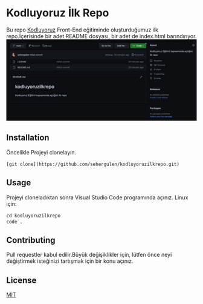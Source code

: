 # Kodluyoruz İlk Repo
Bu repo [Kodluyoruz](kodluyoruz.org) Front-End eğitiminde oluşturduğumuz ilk repo.İçerisinde bir adet README dosyası, bir adet de index.html barındırıyor.
![Kodluyoruz](projectPhoto.png)
## Installation
Öncelikle Projeyi clonelayın.

```
[git clone](https://github.com/sehergulen/kodluyoruzilkrepo.git)
```

## Usage
Projeyi cloneladıktan sonra Visual Studio Code programında açınız.
Linux için:

```
cd kodluyoruzilkrepo
code .
```

## Contributing
Pull requestler kabul edilir.Büyük değişiklikler için, lütfen önce neyi değiştirmek isteğinizi tartışmak için bir konu açınız.
## License
[MIT](https://choosealicense.com/licenses/mit/)

